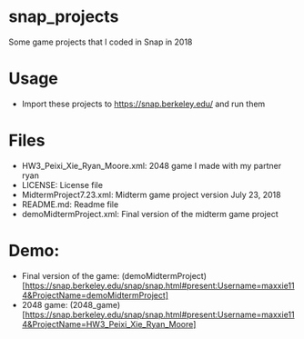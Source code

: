 # snap_projects
Some game projects that I coded in Snap in 2018

# Usage
- Import these projects to https://snap.berkeley.edu/ and run them

# Files
- HW3_Peixi_Xie_Ryan_Moore.xml: 2048 game I made with my partner ryan  
- LICENSE: License file
- MidtermProject7.23.xml: Midterm game project version July 23, 2018  
- README.md: Readme file
- demoMidtermProject.xml: Final version of the midterm game project

# Demo: 
- Final version of the game: (demoMidtermProject)[https://snap.berkeley.edu/snap/snap.html#present:Username=maxxie114&ProjectName=demoMidtermProject]
- 2048 game: (2048_game)[https://snap.berkeley.edu/snap/snap.html#present:Username=maxxie114&ProjectName=HW3_Peixi_Xie_Ryan_Moore]
